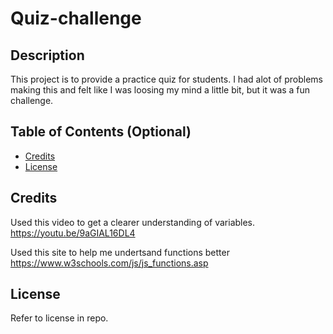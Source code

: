 # Quiz-challenge

## Description

This project is to provide a practice quiz for students. I had alot of problems making this and felt like I was loosing my mind a little bit, but it was a fun challenge. 

## Table of Contents (Optional)

- [Credits](#credits)
- [License](#license)


## Credits

Used this video to get a clearer understanding of variables. https://youtu.be/9aGIAL16DL4 

Used this site to help me undertsand functions better https://www.w3schools.com/js/js_functions.asp 



## License

Refer to license in repo.